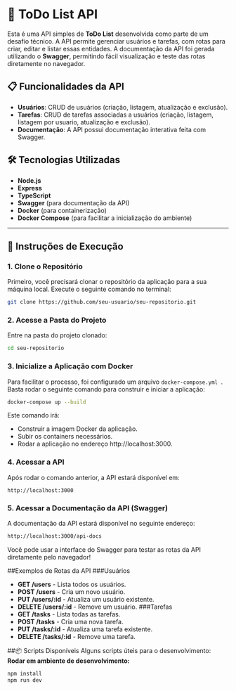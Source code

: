 # 📝 ToDo List API

Esta é uma API simples de **ToDo List** desenvolvida como parte de um desafio técnico. A API permite gerenciar usuários e tarefas, com rotas para criar, editar e listar essas entidades. A documentação da API foi gerada utilizando o **Swagger**, permitindo fácil visualização e teste das rotas diretamente no navegador.

## 📋 Funcionalidades da API
- **Usuários**: CRUD de usuários (criação, listagem, atualização e exclusão).
- **Tarefas**: CRUD de tarefas associadas a usuários (criação, listagem, listagem por usuario, atualização e exclusão).
- **Documentação**: A API possui documentação interativa feita com Swagger.

## 🛠️ Tecnologias Utilizadas
- **Node.js**
- **Express**
- **TypeScript**
- **Swagger** (para documentação da API)
- **Docker** (para containerização)
- **Docker Compose** (para facilitar a inicialização do ambiente)

---

## 🚀 Instruções de Execução

### 1. Clone o Repositório
Primeiro, você precisará clonar o repositório da aplicação para a sua máquina local. Execute o seguinte comando no terminal:

```bash
git clone https://github.com/seu-usuario/seu-repositorio.git
```

### 2. Acesse a Pasta do Projeto
Entre na pasta do projeto clonado:

```bash
cd seu-repositorio
```
### 3. Inicialize a Aplicação com Docker
Para facilitar o processo, foi configurado um arquivo ```docker-compose.yml ```. Basta rodar o seguinte comando para construir e iniciar a aplicação:

```bash
docker-compose up --build
```
Este comando irá:
- Construir a imagem Docker da aplicação.
- Subir os containers necessários.
- Rodar a aplicação no endereço http://localhost:3000.

### 4. Acessar a API
Após rodar o comando anterior, a API estará disponível em:

```arduino
http://localhost:3000
```

### 5. Acessar a Documentação da API (Swagger)
A documentação da API estará disponível no seguinte endereço:

```bash
http://localhost:3000/api-docs
```
Você pode usar a interface do Swagger para testar as rotas da API diretamente pelo navegador!


##Exemplos de Rotas da API
###Usuários
- **GET /users** - Lista todos os usuários.
- **POST /users** - Cria um novo usuário.
- **PUT /users/:id** - Atualiza um usuário existente.
- **DELETE /users/:id** - Remove um usuário.
###Tarefas
- **GET /tasks** - Lista todas as tarefas.
- **POST /tasks** - Cria uma nova tarefa.
- **PUT /tasks/:id** - Atualiza uma tarefa existente.
- **DELETE /tasks/:id** - Remove uma tarefa.

##📦 Scripts Disponíveis
Alguns scripts úteis para o desenvolvimento:
**Rodar em ambiente de desenvolvimento:**
```bash
npm install
npm run dev
```
